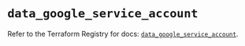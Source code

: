 # `data_google_service_account`

Refer to the Terraform Registry for docs: [`data_google_service_account`](https://registry.terraform.io/providers/hashicorp/google/6.8.0/docs/data-sources/service_account).
